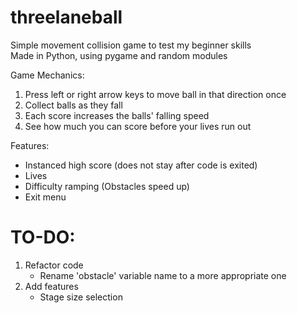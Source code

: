 # threelaneball
Simple movement collision game to test my beginner skills  
Made in Python, using pygame and random modules

Game Mechanics:
1. Press left or right arrow keys to move ball in that direction once
2. Collect balls as they fall
3. Each score increases the balls' falling speed
4. See how much you can score before your lives run out

Features:

- Instanced high score (does not stay after code is exited)
- Lives
- Difficulty ramping (Obstacles speed up)
- Exit menu

# TO-DO:
1. Refactor code
    - Rename 'obstacle' variable name to a more appropriate one
2. Add features
    - Stage size selection